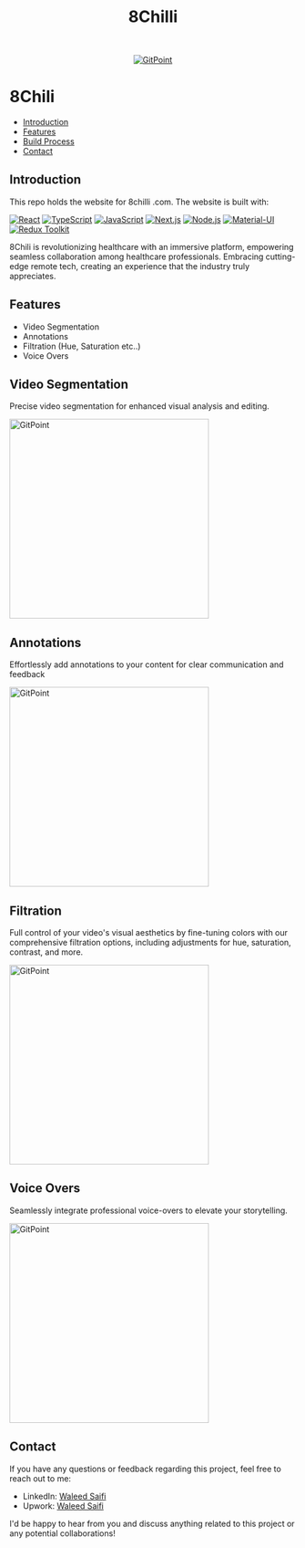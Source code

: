 <h1 align="center"> 8Chilli </h1> <br>
<p align="center">
  <a href="https://gitpoint.co/">
    <img alt="GitPoint" title="GitPoint" src="https://www.healthcareradius.in/cloud/2022/02/24/aEI4dvHT-8chilli-1200x900.jpg" >
  </a>
</p>



# 8Chili



- [Introduction](#introduction)
- [Features](#features)
- [Build Process](#build-process)
- [Contact](#contact)








## Introduction

This repo holds the website for 8chilli .com. The website is built with:

[![React](https://img.shields.io/badge/React-17.x-blue)](https://reactjs.org/)
[![TypeScript](https://img.shields.io/badge/TypeScript-4.x-blue)](https://www.typescriptlang.org/)
[![JavaScript](https://img.shields.io/badge/JavaScript-ES6-yellow)](https://www.ecma-international.org/ecma-262/6.0/)
[![Next.js](https://img.shields.io/badge/Next.js-12.x-lightgrey)](https://nextjs.org/)
[![Node.js](https://img.shields.io/badge/Node.js-16.x-green)](https://nodejs.org/)
[![Material-UI](https://img.shields.io/badge/Material--UI-5.x-blueviolet)](https://mui.com/)
[![Redux Toolkit](https://img.shields.io/badge/Redux%20Toolkit-1.x-purple)](https://redux-toolkit.js.org/)



8Chili is revolutionizing healthcare with an immersive platform, empowering seamless collaboration among healthcare professionals. Embracing cutting-edge remote tech, creating an experience that the industry truly appreciates.
## Features

- Video Segmentation
- Annotations
- Filtration (Hue, Saturation etc..)
- Voice Overs


## Video Segmentation

Precise video segmentation for enhanced visual analysis and editing.

 <img alt="GitPoint" title="CT SCAN" src="https://d2c0db5b8fb27c1c9887-9b32efc83a6b298bb22e7a1df0837426.ssl.cf2.rackcdn.com/12297225-chest-ct-3d-reconstructed-2140x1364.png#2140x1364" width="350px" >



## Annotations

Effortlessly add annotations to your content for clear communication and feedback

 <img alt="GitPoint" title="GitPoint" src="https://i.imgur.com/oz1tyKh.png" width="350px" >


## Filtration

Full control of your video's visual aesthetics by fine-tuning colors with our comprehensive filtration options, including adjustments for hue, saturation, contrast, and more.


 <img alt="GitPoint" title="CT SCAN" src="https://d2c0db5b8fb27c1c9887-9b32efc83a6b298bb22e7a1df0837426.ssl.cf2.rackcdn.com/12297225-chest-ct-3d-reconstructed-2140x1364.png#2140x1364" width="350px" >


## Voice Overs
Seamlessly integrate professional voice-overs to elevate your storytelling.

 <img alt="GitPoint" title="GitPoint" src="https://assets.toptal.io/images?url=https%3A%2F%2Fbs-uploads.toptal.io%2Fblackfish-uploads%2Fcomponents%2Fblog_post_page%2Fcontent%2Fcover_image_file%2Fcover_image%2F1291930%2Fregular_1708x683_cover-designing-a-vui-93e1e3efe4e9489fdfeed319cbb38f4c.png" width="350px" >





## Contact

If you have any questions or feedback regarding this project, feel free to reach out to me:


- LinkedIn: [Waleed Saifi](https://www.linkedin.com/in/javascript-web-developer/)
- Upwork: [Waleed Saifi](https://www.upwork.com/freelancers/waleedsaifi0890)


I'd be happy to hear from you and discuss anything related to this project or any potential collaborations!
